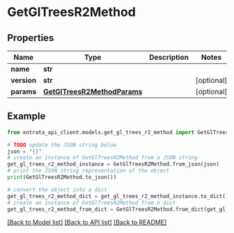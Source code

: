 # GetGlTreesR2Method


## Properties

Name | Type | Description | Notes
------------ | ------------- | ------------- | -------------
**name** | **str** |  | 
**version** | **str** |  | [optional] 
**params** | [**GetGlTreesR2MethodParams**](GetGlTreesR2MethodParams.md) |  | [optional] 

## Example

```python
from entrata_api_client.models.get_gl_trees_r2_method import GetGlTreesR2Method

# TODO update the JSON string below
json = "{}"
# create an instance of GetGlTreesR2Method from a JSON string
get_gl_trees_r2_method_instance = GetGlTreesR2Method.from_json(json)
# print the JSON string representation of the object
print(GetGlTreesR2Method.to_json())

# convert the object into a dict
get_gl_trees_r2_method_dict = get_gl_trees_r2_method_instance.to_dict()
# create an instance of GetGlTreesR2Method from a dict
get_gl_trees_r2_method_from_dict = GetGlTreesR2Method.from_dict(get_gl_trees_r2_method_dict)
```
[[Back to Model list]](../README.md#documentation-for-models) [[Back to API list]](../README.md#documentation-for-api-endpoints) [[Back to README]](../README.md)



